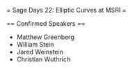 = Sage Days 22: Elliptic Curves at MSRI =

== Confirmed Speakers == 

   * Matthew Greenberg
   * William Stein
   * Jared Weinstein
   * Christian Wuthrich
